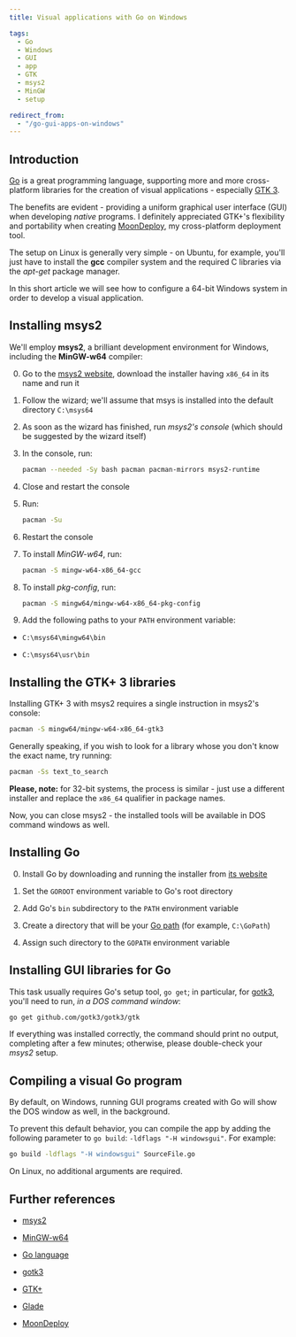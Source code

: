 ```yaml
---
title: Visual applications with Go on Windows

tags:
  - Go
  - Windows
  - GUI
  - app
  - GTK
  - msys2
  - MinGW
  - setup

redirect_from:
  - "/go-gui-apps-on-windows"
---
```



## Introduction

[Go](https://golang.org/) is a great programming language, supporting more and more cross-platform libraries for the creation of visual applications - especially [GTK 3](https://github.com/gotk3/gotk3).

The benefits are evident - providing a uniform graphical user interface (GUI) when developing *native* programs. I definitely appreciated GTK+'s flexibility and portability when creating [MoonDeploy](/moondeploy-2/), my cross-platform deployment tool.

The setup on Linux is generally very simple - on Ubuntu, for example, you'll just have to install the **gcc** compiler system and the required C libraries via the *apt-get* package manager.

In this short article we will see how to configure a 64-bit Windows system in order to develop a visual application.


## Installing msys2

We'll employ **msys2**, a brilliant development environment for Windows, including the **MinGW-w64** compiler:

0. Go to the [msys2 website](https://msys2.github.io/), download the installer having `x86_64` in its name and run it

0. Follow the wizard; we'll assume that msys is installed into the default directory `C:\msys64`

0. As soon as the wizard has finished, run *msys2's console* (which should be suggested by the wizard itself)

0. In the console, run:

   ```bash
   pacman --needed -Sy bash pacman pacman-mirrors msys2-runtime
   ```

0. Close and restart the console

0. Run:

   ```bash
   pacman -Su
   ```

0. Restart the console

0. To install *MinGW-w64*, run:

   ```bash
   pacman -S mingw-w64-x86_64-gcc
   ```

0. To install *pkg-config*, run:

   ```bash
   pacman -S mingw64/mingw-w64-x86_64-pkg-config
   ```

0. Add the following paths to your `PATH` environment variable:

  * `C:\msys64\mingw64\bin`

  * `C:\msys64\usr\bin`



## Installing the GTK+ 3 libraries


Installing GTK+ 3 with msys2 requires a single instruction in msys2's console:

```bash
pacman -S mingw64/mingw-w64-x86_64-gtk3
```

Generally speaking, if you wish to look for a library whose you don't know the exact name, try running:

```bash
pacman -Ss text_to_search
```


**Please, note:** for 32-bit systems, the process is similar - just use a different installer and replace the `x86_64` qualifier in package names.


Now, you can close msys2 - the installed tools will be available in DOS command windows as well.


## Installing Go

0. Install Go by downloading and running the installer from [its website](https://golang.org/)

0. Set the `GOROOT` environment variable to Go's root directory

0. Add Go's `bin` subdirectory to the `PATH` environment variable

0. Create a directory that will be your [Go path](https://golang.org/doc/code.html) (for example, `C:\GoPath`)

0. Assign such directory to the `GOPATH` environment variable


## Installing GUI libraries for Go

This task usually requires Go's setup tool, `go get`; in particular, for [gotk3](https://github.com/gotk3/gotk3), you'll need to run, *in a DOS command window*:

```bash
go get github.com/gotk3/gotk3/gtk
```

If everything was installed correctly, the command should print no output, completing after a few minutes; otherwise, please double-check your *msys2* setup.


## Compiling a visual Go program

By default, on Windows, running GUI programs created with Go will show the DOS window as well, in the background.

To prevent this default behavior, you can compile the app by adding the following parameter to `go build`: `-ldflags "-H windowsgui"`. For example:

```bash
go build -ldflags "-H windowsgui" SourceFile.go
```

On Linux, no additional arguments are required.


## Further references

* [msys2](https://msys2.github.io/)

* [MinGW-w64](http://mingw-w64.org/)

* [Go language](https://golang.org/)

* [gotk3](https://github.com/gotk3/gotk3)

* [GTK+](http://www.gtk.org/)

* [Glade](https://glade.gnome.org/)

* [MoonDeploy](https://github.com/giancosta86/moondeploy)
